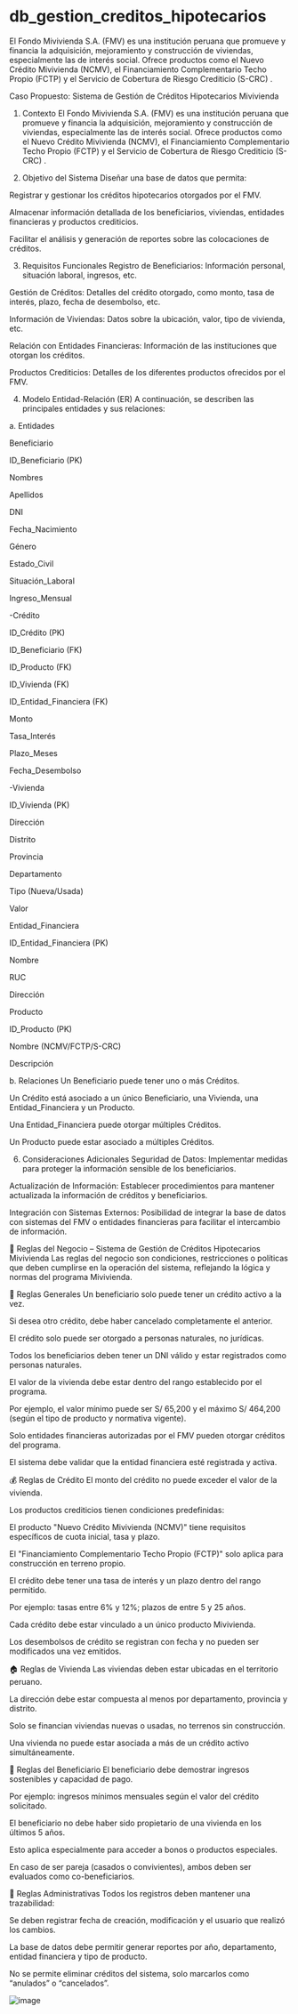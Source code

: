# db_gestion_creditos_hipotecarios
El Fondo Mivivienda S.A. (FMV) es una institución peruana que promueve y financia la adquisición, mejoramiento y construcción de viviendas, especialmente las de interés social. Ofrece productos como el Nuevo Crédito Mivivienda (NCMV), el Financiamiento Complementario Techo Propio (FCTP) y el Servicio de Cobertura de Riesgo Crediticio (S-CRC) .

Caso Propuesto: Sistema de Gestión de Créditos Hipotecarios Mivivienda
1. Contexto
El Fondo Mivivienda S.A. (FMV) es una institución peruana que promueve y financia la adquisición, mejoramiento y construcción de viviendas, especialmente las de interés social. Ofrece productos como el Nuevo Crédito Mivivienda (NCMV), el Financiamiento Complementario Techo Propio (FCTP) y el Servicio de Cobertura de Riesgo Crediticio (S-CRC) .

2. Objetivo del Sistema
Diseñar una base de datos que permita:

Registrar y gestionar los créditos hipotecarios otorgados por el FMV.

Almacenar información detallada de los beneficiarios, viviendas, entidades financieras y productos crediticios.

Facilitar el análisis y generación de reportes sobre las colocaciones de créditos.

3. Requisitos Funcionales
Registro de Beneficiarios: Información personal, situación laboral, ingresos, etc.

Gestión de Créditos: Detalles del crédito otorgado, como monto, tasa de interés, plazo, fecha de desembolso, etc.

Información de Viviendas: Datos sobre la ubicación, valor, tipo de vivienda, etc.

Relación con Entidades Financieras: Información de las instituciones que otorgan los créditos.

Productos Crediticios: Detalles de los diferentes productos ofrecidos por el FMV.

4. Modelo Entidad-Relación (ER)
A continuación, se describen las principales entidades y sus relaciones:

a. Entidades

Beneficiario

  ID_Beneficiario (PK)

  Nombres

  Apellidos

  DNI

  Fecha_Nacimiento

  Género

  Estado_Civil

  Situación_Laboral

  Ingreso_Mensual

-Crédito

 ID_Crédito (PK)

 ID_Beneficiario (FK)

 ID_Producto (FK)

 ID_Vivienda (FK)

 ID_Entidad_Financiera (FK)

 Monto

 Tasa_Interés

 Plazo_Meses

 Fecha_Desembolso

-Vivienda

  ID_Vivienda (PK)

Dirección

Distrito

Provincia

Departamento

Tipo (Nueva/Usada)

Valor

Entidad_Financiera

ID_Entidad_Financiera (PK)

Nombre

RUC

Dirección

Producto

ID_Producto (PK)

Nombre (NCMV/FCTP/S-CRC)

Descripción

b. Relaciones
Un Beneficiario puede tener uno o más Créditos.

Un Crédito está asociado a un único Beneficiario, una Vivienda, una Entidad_Financiera y un Producto.

Una Entidad_Financiera puede otorgar múltiples Créditos.

Un Producto puede estar asociado a múltiples Créditos.

6. Consideraciones Adicionales
Seguridad de Datos: Implementar medidas para proteger la información sensible de los beneficiarios.

Actualización de Información: Establecer procedimientos para mantener actualizada la información de créditos y beneficiarios.

Integración con Sistemas Externos: Posibilidad de integrar la base de datos con sistemas del FMV o entidades financieras para facilitar el intercambio de información.

📜 Reglas del Negocio – Sistema de Gestión de Créditos Hipotecarios Mivivienda
Las reglas del negocio son condiciones, restricciones o políticas que deben cumplirse en la operación del sistema, reflejando la lógica y normas del programa Mivivienda.

🧾 Reglas Generales
Un beneficiario solo puede tener un crédito activo a la vez.

Si desea otro crédito, debe haber cancelado completamente el anterior.

El crédito solo puede ser otorgado a personas naturales, no jurídicas.

Todos los beneficiarios deben tener un DNI válido y estar registrados como personas naturales.

El valor de la vivienda debe estar dentro del rango establecido por el programa.

Por ejemplo, el valor mínimo puede ser S/ 65,200 y el máximo S/ 464,200 (según el tipo de producto y normativa vigente).

Solo entidades financieras autorizadas por el FMV pueden otorgar créditos del programa.

El sistema debe validar que la entidad financiera esté registrada y activa.

💰 Reglas de Crédito
El monto del crédito no puede exceder el valor de la vivienda.

Los productos crediticios tienen condiciones predefinidas:

El producto "Nuevo Crédito Mivivienda (NCMV)" tiene requisitos específicos de cuota inicial, tasa y plazo.

El "Financiamiento Complementario Techo Propio (FCTP)" solo aplica para construcción en terreno propio.

El crédito debe tener una tasa de interés y un plazo dentro del rango permitido.

Por ejemplo: tasas entre 6% y 12%; plazos de entre 5 y 25 años.

Cada crédito debe estar vinculado a un único producto Mivivienda.

Los desembolsos de crédito se registran con fecha y no pueden ser modificados una vez emitidos.

🏠 Reglas de Vivienda
Las viviendas deben estar ubicadas en el territorio peruano.

La dirección debe estar compuesta al menos por departamento, provincia y distrito.

Solo se financian viviendas nuevas o usadas, no terrenos sin construcción.

Una vivienda no puede estar asociada a más de un crédito activo simultáneamente.

👤 Reglas del Beneficiario
El beneficiario debe demostrar ingresos sostenibles y capacidad de pago.

Por ejemplo: ingresos mínimos mensuales según el valor del crédito solicitado.

El beneficiario no debe haber sido propietario de una vivienda en los últimos 5 años.

Esto aplica especialmente para acceder a bonos o productos especiales.

En caso de ser pareja (casados o convivientes), ambos deben ser evaluados como co-beneficiarios.

📑 Reglas Administrativas
Todos los registros deben mantener una trazabilidad:

Se deben registrar fecha de creación, modificación y el usuario que realizó los cambios.

La base de datos debe permitir generar reportes por año, departamento, entidad financiera y tipo de producto.

No se permite eliminar créditos del sistema, solo marcarlos como “anulados” o “cancelados”.

![image](https://github.com/user-attachments/assets/968ed407-f161-452f-8617-f6be73c58871)

